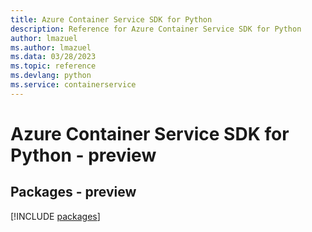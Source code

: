 ```yaml
---
title: Azure Container Service SDK for Python
description: Reference for Azure Container Service SDK for Python
author: lmazuel
ms.author: lmazuel
ms.data: 03/28/2023
ms.topic: reference
ms.devlang: python
ms.service: containerservice
---
```

# Azure Container Service SDK for Python - preview
## Packages - preview
[!INCLUDE [packages](container-service-index.md)]